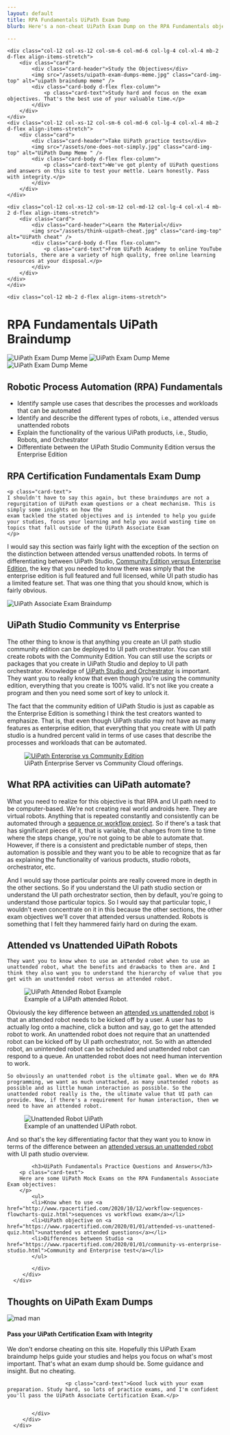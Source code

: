 ```yaml
---
layout: default
title: RPA Fundamentals UiPath Exam Dump
blurb: Here's a non-cheat UiPath Exam Dump on the RPA Fundamentals objective of the Associate Certification Exam.

---
```


<div class="row">



	
	

    <div class="col-12 col-xs-12 col-sm-6 col-md-6 col-lg-4 col-xl-4 mb-2 d-flex align-items-stretch">
        <div class="card">
            <div class="card-header">Study the Objectives</div>
            <img src="/assets/uipath-exam-dumps-meme.jpg" class="card-img-top" alt="uipath braindump meme" />
            <div class="card-body d-flex flex-column">
                <p class="card-text">Study hard and focus on the exam objectives. That's the best use of your valuable time.</p>
            </div>
        </div>
    </div>
    <div class="col-12 col-xs-12 col-sm-6 col-md-6 col-lg-4 col-xl-4 mb-2 d-flex align-items-stretch">
        <div class="card">
            <div class="card-header">Take UiPath practice tests</div>
            <img src="/assets/one-does-not-simply.jpg" class="card-img-top" alt="UiPath Dump Meme " />
            <div class="card-body d-flex flex-column">
                <p class="card-text">We've got plenty of UiPath questions and answers on this site to test your mettle. Learn honestly. Pass with integrity.</p>
            </div>
        </div>
    </div>

    <div class="col-12 col-xs-12 col-sm-12 col-md-12 col-lg-4 col-xl-4 mb-2 d-flex align-items-stretch">
        <div class="card">
            <div class="card-header">Learn the Material</div>
            <img src="/assets/think-uipath-cheat.jpg" class="card-img-top" alt="UiPath cheat" />
            <div class="card-body d-flex flex-column">
                <p class="card-text">From UiPath Academy to online YouTube tutorials, there are a variety of high quality, free online learning resources at your disposal.</p>
            </div>
        </div>
    </div>
	</div>


<div class="row">
	
	<div class="col-12 mb-2 d-flex align-items-stretch">
   <div class="card mb-2" >
   <div class="card-header"><h1>RPA Fundamentals UiPath Braindump</h1></div>
      <div class="row g-0">
         <div class=" col-lg-4">
            <p class="card-text text-center d-none d-lg-block">
            <img src="/assets/uipath-exam-dumps.jpg"  alt="UiPath Exam Dump Meme" class="img-fluid img-thumbnail">
            <img src="/assets/uipath-exam-dumps.jpg"  alt="UiPath Exam Dump Meme" class="img-fluid img-thumbnail">   
            <img src="/assets/uipath-exam-dumps.jpg"  alt="UiPath Exam Dump Meme" class="img-fluid img-thumbnail"> 
         </p>
		 </div>
         <div class="col-12 col-sm-12 col-lg-8">
            <div class="card-body">
            <h2>Robotic Process Automation (RPA) Fundamentals</h2>
            <ul>
            <li>Identify sample use cases that describes the processes and workloads that can be automated</li>
            <li>Identify and describe the different types of robots, i.e., attended versus unattended robots</li>
            <li>Explain the functionality of the various UiPath products, i.e., Studio, Robots, and Orchestrator</li>
            <li>Differentiate between the UiPath Studio Community Edition versus the Enterprise Edition</li>
            </ul>
		    <h2>RPA Certification Fundamentals Exam Dump</h2>
		    
	<p class="card-text">
	I shouldn't have to say this again, but these braindumps are not a regurgitation of UiPath exam questions or a cheat mechanism. This is simply some insights on how the
	exam tackled the stated objectives and is intended to help you guide your studies, focus your learning and help you avoid wasting time on topics that fall outside of the UiPath Associate Exam
	</p>
		    
<p class="card-text">
I would say this section was fairly light with the exception of the section on the distinction between attended versus unattended robots. In terms of differentiating between UiPath Studio, <a href="https://www.rpacertified.com//2020/11/11/uipath-studio-trail-license.html">Community Edition versus Enterprise Edition</a>, the key that you needed to know there was simply that the enterprise edition is full featured and full licensed, while UI path studio has a limited feature set. That was one thing that you should know, which is fairly obvious. 
</p>

<img src="/assets/uipath-brain-dump-long-no-text.jpg" class="img-fluid mb-3" alt="UiPath Associate Exam Braindump">
<h2>UiPath Studio Community vs Enterprise</h2>
<p class="card-text">
The other thing to know is that anything you create an UI path studio community edition can be deployed to UI path orchestrator. You can still create robots with the Community Edition. You can still use the scripts or packages that you create in UiPath Studio and deploy to UI path orchestrator. Knowledge of <a href="https://www.rpacertified.com//2020/11/11/uipath-studio-programs.html">UiPath Studio and Orchestrator</a> is important. They want you to really know that even though you're using the community edition, everything that you create is 100% valid. It's not like you create a program and then you need some sort of key to unlock it.

</p>
<p class="card-text">
The fact that the community edition of UiPath Studio is just as capable as the Enterprise Edition is something I think the test creators wanted to emphasize. That is, that even though UiPath studio may not have as many features as enterprise edition, that everything that you create with UI path studio is a hundred percent valid in terms of use cases that describe the processes and workloads that can be automated. 
	
	
	
</p>

<figure class="figure">
	<a href="https://www.uipath.com/fr/start-trial">
  <img src="/assets/uipath-studio-community-vs-enterprise-cloud.jpg" class="figure-img img-fluid rounded" alt="UiPath Enterprise vs Community Edition">
	</a>
  <figcaption class="figure-caption">UiPath Enterprise Server vs Community Cloud offerings.</figcaption>
</figure>

<h2>What RPA activities can UiPath automate?</h2>
<p class="card-text">	
	What you need to realize for this objective is that RPA and UI path need to be computer-based. We're not creating real world androids here. They are virtual robots. Anything that is repeated constantly and consistently can be automated through a <a href="https://www.rpacertified.com//2020/10/12/workflow-sequences-flowcharts-quiz.html">sequence or workflow project</a>. So if there's a task that has significant pieces of it, that is variable, that changes from time to time where the steps change, you're not going to be able to automate that. However, if there is a consistent and predictable number of steps, then automation is possible and they want you to be able to recognize that as far as explaining the functionality of various products, studio robots, orchestrator, etc.
</p>
<p class="card-text">
And I would say those particular points are really covered more in depth in the other sections. So if you understand the UI path studio section or understand the UI path orchestrator section, then by default, you're going to understand those particular topics. So I would say that particular topic, I wouldn't even concentrate on it in this because the other sections, the other exam objectives we'll cover that attended versus unattended. Robots is something that I felt they hammered fairly hard on during the exam. 
	</p>
	
<h2>Attended vs Unattended UiPath Robots</h2>	
<p class="card-text">
	
	They want you to know when to use an attended robot when to use an unattended robot, what the benefits and drawbacks to them are. And I think they also want you to understand the hierarchy of value that you get with an unattended robot versus an attended robot.
</p>

<figure class="figure">
  <img src="https://files.readme.io/4b716bb-att.png" class="figure-img img-fluid rounded" alt="UiPath Attended Robot Example">
  <figcaption class="figure-caption">Example of a UiPath attended Robot.</figcaption>
</figure>

<p class="card-text">
	Obviously the key difference between an <a href="https://www.rpacertified.com//2020/11/11/unattended-robots-when-to-use.html">attended vs unattended robot</a> is that an attended robot needs to be kicked off by a user. A user has to actually log onto a machine, click a button and say, go to get the attended robot to work. An unattended robot does not require that an unattended robot can be kicked off by UI path orchestrator, not. So with an attended robot, an unintended robot can be scheduled and unattended robot can respond to a queue. An unattended robot does not need human intervention to work. 
	
</p>
<p class="card-text">	
	
	So obviously an unattended robot is the ultimate goal. When we do RPA programming, we want as much unattached, as many unattended robots as possible and as little human interaction as possible. So the unattended robot really is the, the ultimate value that UI path can provide. Now, if there's a requirement for human interaction, then we need to have an attended robot.
</p>

<figure class="figure">
  <img src="https://files.readme.io/f1099fa-unattended_2.png" class="figure-img img-fluid rounded" alt="Unattended Robot UiPath">
  <figcaption class="figure-caption">Example of an unattended UiPath robot.</figcaption>
</figure>


<p class="card-text">
And so that's the key differentiating factor that they want you to know in terms of the difference between an <a href="https://www.rpacertified.com//2020/11/11/attend-robot-use-cases.html">attended versus an unattended robot</a> with UI path studio overview. 
</p>


            <h3>UiPath Fundamentals Practice Questions and Answers</h3>
	    <p class="card-text">
		Here are some UiPath Mock Exams on the RPA Fundamentals Associate Exam objectives:
		</p>
            <ul>
            <li>Know when to use <a href="http://www.rpacertified.com/2020/10/12/workflow-sequences-flowcharts-quiz.html">sequences vs workflows exam</a></li>
            <li>UiPath objective on <a href="https://www.rpacertified.com/2020/01/01/attended-vs-unattened-quiz.html">unattended vs attended questions</a></li>
            <li>Differences between Studio <a href="https://www.rpacertified.com/2020/01/01/community-vs-enterprise-studio.html">Community and Enterprise test</a></li>
            </ul>
	       
            </div>
         </div>
      </div>
   </div>
</div>

<div class="col-12 mb-2 d-flex align-items-stretch">
   <div class="card mb-2" >
	   <div class="card-header"><h2>Thoughts on UiPath Exam Dumps</h2></div>
      <div class="row g-0">
         <div class=" col-lg-4">
		 <p class="card-text text-center">
            <img src="/assets/louder-uipath-exam-dump.jpg"  alt="mad man" class="img-fluid img-thumbnail">
         </p>
		 </div>
         <div class="col-12 col-sm-12 col-lg-8">
            <div class="card-body">
               <h4>Pass your UiPath Certification Exam with Integrity</h4>
               <p class="card-text">We don't endorse cheating on this site. Hopefully this UiPath Exam braindump helps guide your studies and helps you focus on what's most important. That's what an exam dump should be. Some guidance and insight. But no cheating.</p>
		    
		               <p class="card-text">Good luck with your exam preparation. Study hard, so lots of practice exams, and I'm confident you'll pass the UiPath Associate Certification Exam.</p>    

	       
            </div>
         </div>
      </div>
   </div>
</div>	
	
</div>
